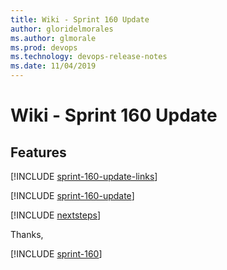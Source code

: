 ```yaml
---
title: Wiki - Sprint 160 Update
author: gloridelmorales
ms.author: glmorale
ms.prod: devops
ms.technology: devops-release-notes
ms.date: 11/04/2019
---
```


# Wiki - Sprint 160 Update

## Features

[!INCLUDE [sprint-160-update-links](../_shared/wiki/sprint-160-update-links.md)]

[!INCLUDE [sprint-160-update](../_shared/wiki/sprint-160-update.md)]

[!INCLUDE [nextsteps](../_shared/nextsteps.md)]

Thanks,

[!INCLUDE [sprint-160](../_shared/signer/sprint-160.md)]